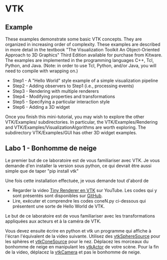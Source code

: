 # VTK

## Example

These examples demonstrate some basic VTK concepts. They are organized in
increasing order of complexity. These examples are described in more detail
in the textbook "The Visualization Toolkit An Object-Oriented Approach to 3D
Graphics" Third Edition available for purchase from Kitware. The examples are
implemented in the programming languages C++, Tcl, Python, and Java. (Note:
in order to use Tcl, Python, and/or Java, you will need to compile with
wrapping on.)

- Step1 - A "Hello World" style example of a simple visualization pipeline
- Step2 - Adding observers to Step1 (i.e., processing events)
- Step3 - Rendering with multiple renderers
- Step4 - Modifying properties and transformations
- Step5 - Specifying a particular interaction style
- Step6 - Adding a 3D widget

Once you finish this mini-tutorial, you may wish to explore the other
VTK/Examples/ subdirectories. In particular, the VTK/Examples/Rendering
and VTK/Examples/VisualizationAlgorithms are worth exploring. The
subdirectory VTK/Examples/GUI has other 3D widget examples.

## Labo 1 - Bonhomme de neige

Le premier but de ce laboratoire est de vous familiariser avec VTK. Je vous demande d'en installer la version sous python, ce qui devrait être aussi simple que de taper "pip install vtk"

Une fois cette installation effectuée, je vous demande tout d'abord de 

- Regarder la video [Tiny Renderer en VTK](https://tinyurl.com/TinyRendererEnVTK) sur YouTube. Les codes qui y sont présentés sont disponibles sur [GitHub](https://github.com/VTK-HEIGVD/TinyRenderer-en-VTK). 
- Lire, exécuter et comprendre les codes coneN.py ci-dessous qui présentent une sorte de Hello World de VTK.

Le but de ce laboratoire est de vous familiariser avec les transformations appliquées aux acteurs et à la caméra de VTK. 

Vous devez ensuite écrire en python et vtk un programme qui affiche à l'écran l'équivalent de la video suivante. Utilisez des [vtkSphereSource](https://vtk.org/doc/nightly/html/classvtkSphereSource.html) pour les sphères et [vtkConeSource](https://vtk.org/doc/nightly/html/classvtkConeSource.html) pour le nez. Déplacez les morceaux du bonhomme de neige en manipulant les [vtkActor](https://vtk.org/doc/nightly/html/classvtkActor.html) de votre scène. Pour la fin de la video, déplacez la [vtkCamera](https://vtk.org/doc/nightly/html/classvtkCamera.html) et pas le bonhomme de neige. 